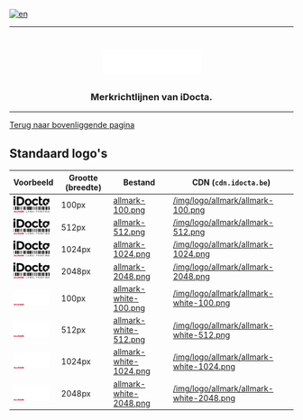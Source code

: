 [![en](https://img.shields.io/badge/lang-en-red.svg)](https://github.com/iDocta/brand-guide/blob/main/logo/allmark/export/README.md)

---

<h1 align="center">
    <a href="https://www.idocta.be">    
        <picture>
            <source media="(prefers-color-scheme: dark)" srcset="https://raw.githubusercontent.com/iDocta/brand-guide/main/logo/source/idocta-white.svg">
            <source media="(prefers-color-scheme: light)" srcset="https://raw.githubusercontent.com/iDocta/brand-guide/main/logo/source/idocta-black.svg">
            <img width="175px" alt="Shows a black logo in white color mode and a white one in black color mode." src="https://raw.githubusercontent.com/iDocta/brand-guide/main/logo/source/idocta-white.svg">
        </picture>
    </a> 
</h1>
 
<h3 align="center">Merkrichtlijnen van iDocta.</h3>

---

[Terug naar bovenliggende pagina](../README.nl.md)

## Standaard logo's

| Voorbeeld                                                                                                                          | Grootte (breedte) | Bestand                                                                                                              | CDN (`cdn.idocta.be`)                                                                                     |
| ---------------------------------------------------------------------------------------------------------------------------------- | ----------------- | -------------------------------------------------------------------------------------------------------------------- | --------------------------------------------------------------------------------------------------------- |
| <img src='https://github.com/iDocta/brand-guide/blob/main/logo/allmark/export/allmark-100.png?raw=true' width='64' alt=''/>        | 100px             | [allmark-100.png](https://github.com/iDocta/brand-guide/blob/main/logo/allmark/export/allmark-100.png)               | [/img/logo/allmark/allmark-100.png](https://cdn.idocta.be/img/logo/allmark/allmark-100.png)               |
| <img src='https://github.com/iDocta/brand-guide/blob/main/logo/allmark/export/allmark-512.png?raw=true' width='64' alt=''/>        | 512px             | [allmark-512.png](https://github.com/iDocta/brand-guide/blob/main/logo/allmark/export/allmark-512.png)               | [/img/logo/allmark/allmark-512.png](https://cdn.idocta.be/img/logo/allmark/allmark-512.png)               |
| <img src='https://github.com/iDocta/brand-guide/blob/main/logo/allmark/export/allmark-1024.png?raw=true' width='64' alt=''/>       | 1024px            | [allmark-1024.png](https://github.com/iDocta/brand-guide/blob/main/logo/allmark/export/allmark-1024.png)             | [/img/logo/allmark/allmark-1024.png](https://cdn.idocta.be/img/logo/allmark/allmark-1024.png)             |
| <img src='https://github.com/iDocta/brand-guide/blob/main/logo/allmark/export/allmark-2048.png?raw=true' width='64' alt=''/>       | 2048px            | [allmark-2048.png](https://github.com/iDocta/brand-guide/blob/main/logo/allmark/export/allmark-2048.png)             | [/img/logo/allmark/allmark-2048.png](https://cdn.idocta.be/img/logo/allmark/allmark-2048.png)             |
| <img src='https://github.com/iDocta/brand-guide/blob/main/logo/allmark/export/allmark-white-100.png?raw=true' width='64' alt=''/>  | 100px             | [allmark-white-100.png](https://github.com/iDocta/brand-guide/blob/main/logo/allmark/export/allmark-white-100.png)   | [/img/logo/allmark/allmark-white-100.png](https://cdn.idocta.be/img/logo/allmark/allmark-white-100.png)   |
| <img src='https://github.com/iDocta/brand-guide/blob/main/logo/allmark/export/allmark-white-512.png?raw=true' width='64' alt=''/>  | 512px             | [allmark-white-512.png](https://github.com/iDocta/brand-guide/blob/main/logo/allmark/export/allmark-white-512.png)   | [/img/logo/allmark/allmark-white-512.png](https://cdn.idocta.be/img/logo/allmark/allmark-white-512.png)   |
| <img src='https://github.com/iDocta/brand-guide/blob/main/logo/allmark/export/allmark-white-1024.png?raw=true' width='64' alt=''/> | 1024px            | [allmark-white-1024.png](https://github.com/iDocta/brand-guide/blob/main/logo/allmark/export/allmark-white-1024.png) | [/img/logo/allmark/allmark-white-1024.png](https://cdn.idocta.be/img/logo/allmark/allmark-white-1024.png) |
| <img src='https://github.com/iDocta/brand-guide/blob/main/logo/allmark/export/allmark-white-2048.png?raw=true' width='64' alt=''/> | 2048px            | [allmark-white-2048.png](https://github.com/iDocta/brand-guide/blob/main/logo/allmark/export/allmark-white-2048.png) | [/img/logo/allmark/allmark-white-2048.png](https://cdn.idocta.be/img/logo/allmark/allmark-white-2048.png) |
